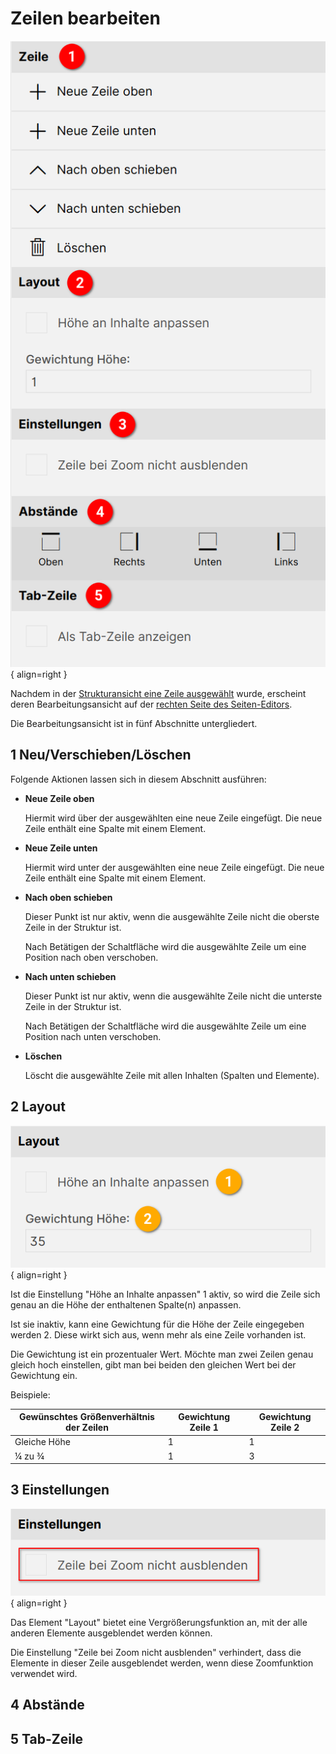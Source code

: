 # Zeilen bearbeiten

![Zeile Übersicht](./zeile-uebersicht.png#smartphone){ align=right }

Nachdem in der [Strukturansicht eine Zeile ausgewählt](../seitenstruktur/index.md#auswahl-einer-zeile) wurde, erscheint deren Bearbeitungsansicht auf der [rechten Seite des Seiten-Editors](../index.md).

Die Bearbeitungsansicht ist in fünf Abschnitte untergliedert.

## <span class="number space-right">1</span> Neu/Verschieben/Löschen

Folgende Aktionen lassen sich in diesem Abschnitt ausführen:

- **Neue Zeile oben**

    Hiermit wird über der ausgewählten eine neue Zeile eingefügt. Die neue Zeile enthält eine Spalte mit einem Element.

- **Neue Zeile unten**

    Hiermit wird unter der ausgewählten eine neue Zeile eingefügt. Die neue Zeile enthält eine Spalte mit einem Element.

- **Nach oben schieben**

    Dieser Punkt ist nur aktiv, wenn die ausgewählte Zeile nicht die oberste Zeile in der Struktur ist.

    Nach Betätigen der Schaltfläche wird die ausgewählte Zeile um eine Position nach oben verschoben.

- **Nach unten schieben**

    Dieser Punkt ist nur aktiv, wenn die ausgewählte Zeile nicht die unterste Zeile in der Struktur ist.

    Nach Betätigen der Schaltfläche wird die ausgewählte Zeile um eine Position nach unten verschoben.

- **Löschen**

    Löscht die ausgewählte Zeile mit allen Inhalten (Spalten und Elemente).

<div class="clear"></div>

## <span class="number space-right">2</span> Layout

![Zeile Layout](./zeile-layout.png#small){ align=right }

Ist die Einstellung "Höhe an Inhalte anpassen" <span class="number secondary">1</span> aktiv, so wird die Zeile sich genau an die Höhe der enthaltenen Spalte(n) anpassen.

Ist sie inaktiv, kann eine Gewichtung für die Höhe der Zeile eingegeben werden <span class="number secondary">2</span>. Diese wirkt sich aus, wenn mehr als eine Zeile vorhanden ist.

Die Gewichtung ist ein prozentualer Wert. Möchte man zwei Zeilen genau gleich hoch einstellen, gibt man bei beiden den gleichen Wert bei der Gewichtung ein.

Beispiele:

| Gewünschtes Größenverhältnis der Zeilen | Gewichtung Zeile 1 | Gewichtung Zeile 2 |
| ----------------------------------------|--------------------|------------------------|
| Gleiche Höhe                            | 1                  | 1            |
| &frac14; zu &frac34;                              | 1                  | 3            |

<div class="clear"></div>

## <span class="number space-right">3</span> Einstellungen

![Zeile Einstellungen](./zeile-einstellungen.png#small){ align=right }

Das Element "Layout" bietet eine Vergrößerungsfunktion an, mit der alle anderen Elemente ausgeblendet werden können.

Die Einstellung "Zeile bei Zoom nicht ausblenden" verhindert, dass die Elemente in dieser Zeile ausgeblendet werden, wenn diese Zoomfunktion verwendet wird.

<div class="clear"></div>

## <span class="number space-right">4</span> Abstände

## <span class="number space-right">5</span> Tab-Zeile
